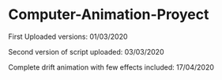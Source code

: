 # Computer-Animation-Proyect

First Uploaded versions: 01/03/2020

Second version of script uploaded: 03/03/2020

Complete drift animation with few effects included: 17/04/2020
